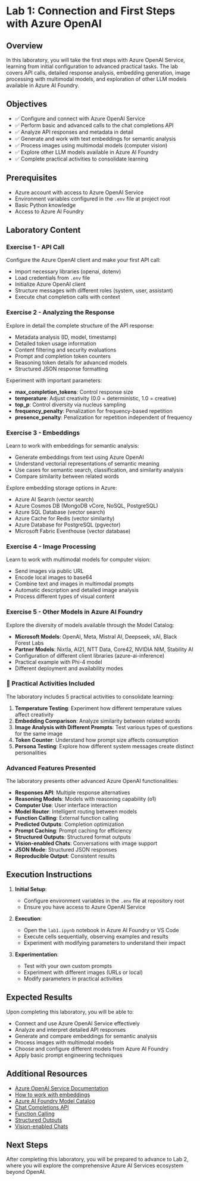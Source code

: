 # Lab 1: Connection and First Steps with Azure OpenAI

## Overview

In this laboratory, you will take the first steps with Azure OpenAI Service, learning from initial configuration to advanced practical tasks. The lab covers API calls, detailed response analysis, embedding generation, image processing with multimodal models, and exploration of other LLM models available in Azure AI Foundry.

## Objectives

- ✅ Configure and connect with Azure OpenAI Service
- ✅ Perform basic and advanced calls to the chat completions API
- ✅ Analyze API responses and metadata in detail
- ✅ Generate and work with text embeddings for semantic analysis
- ✅ Process images using multimodal models (computer vision)
- ✅ Explore other LLM models available in Azure AI Foundry
- ✅ Complete practical activities to consolidate learning

## Prerequisites

- Azure account with access to Azure OpenAI Service
- Environment variables configured in the `.env` file at project root
- Basic Python knowledge
- Access to Azure AI Foundry

## Laboratory Content

### Exercise 1 - API Call

Configure the Azure OpenAI client and make your first API call:
- Import necessary libraries (openai, dotenv)
- Load credentials from `.env` file
- Initialize Azure OpenAI client
- Structure messages with different roles (system, user, assistant)
- Execute chat completion calls with context

### Exercise 2 - Analyzing the Response

Explore in detail the complete structure of the API response:
- Metadata analysis (ID, model, timestamp)
- Detailed token usage information
- Content filtering and security evaluations
- Prompt and completion token counters
- Reasoning token details for advanced models
- Structured JSON response formatting

Experiment with important parameters:
- **max_completion_tokens**: Control response size
- **temperature**: Adjust creativity (0.0 = deterministic, 1.0 = creative)
- **top_p**: Control diversity via nucleus sampling
- **frequency_penalty**: Penalization for frequency-based repetition
- **presence_penalty**: Penalization for repetition independent of frequency

### Exercise 3 - Embeddings

Learn to work with embeddings for semantic analysis:
- Generate embeddings from text using Azure OpenAI
- Understand vectorial representations of semantic meaning
- Use cases for semantic search, classification, and similarity analysis
- Compare similarity between related words

Explore embedding storage options in Azure:
- Azure AI Search (vector search)
- Azure Cosmos DB (MongoDB vCore, NoSQL, PostgreSQL)
- Azure SQL Database (vector search)
- Azure Cache for Redis (vector similarity)
- Azure Database for PostgreSQL (pgvector)
- Microsoft Fabric Eventhouse (vector database)
### Exercise 4 - Image Processing

Learn to work with multimodal models for computer vision:
- Send images via public URL
- Encode local images to base64
- Combine text and images in multimodal prompts
- Automatic description and detailed image analysis
- Process different types of visual content

### Exercise 5 - Other Models in Azure AI Foundry

Explore the diversity of models available through the Model Catalog:
- **Microsoft Models**: OpenAI, Meta, Mistral AI, Deepseek, xAI, Black Forest Labs
- **Partner Models**: Nixtla, AI21, NTT Data, Core42, NVIDIA NIM, Stability AI
- Configuration of different client libraries (azure-ai-inference)
- Practical example with Phi-4 model
- Different deployment and availability modes

### 🎯 Practical Activities Included

The laboratory includes 5 practical activities to consolidate learning:

1. **Temperature Testing**: Experiment how different temperature values affect creativity
2. **Embedding Comparison**: Analyze similarity between related words
3. **Image Analysis with Different Prompts**: Test various types of questions for the same image
4. **Token Counter**: Understand how prompt size affects consumption
5. **Persona Testing**: Explore how different system messages create distinct personalities

### Advanced Features Presented

The laboratory presents other advanced Azure OpenAI functionalities:
- **Responses API**: Multiple response alternatives
- **Reasoning Models**: Models with reasoning capability (o1)
- **Computer Use**: User interface interaction
- **Model Router**: Intelligent routing between models
- **Function Calling**: External function calling
- **Predicted Outputs**: Completion optimization
- **Prompt Caching**: Prompt caching for efficiency
- **Structured Outputs**: Structured format outputs
- **Vision-enabled Chats**: Conversations with image support
- **JSON Mode**: Structured JSON responses
- **Reproducible Output**: Consistent results

## Execution Instructions

1. **Initial Setup**:
   - Configure environment variables in the `.env` file at repository root
   - Ensure you have access to Azure OpenAI Service

2. **Execution**:
   - Open the `lab1.ipynb` notebook in Azure AI Foundry or VS Code
   - Execute cells sequentially, observing examples and results
   - Experiment with modifying parameters to understand their impact

3. **Experimentation**:
   - Test with your own custom prompts
   - Experiment with different images (URLs or local)
   - Modify parameters in practical activities

## Expected Results

Upon completing this laboratory, you will be able to:
- Connect and use Azure OpenAI Service effectively
- Analyze and interpret detailed API responses
- Generate and compare embeddings for semantic analysis
- Process images with multimodal models
- Choose and configure different models from Azure AI Foundry
- Apply basic prompt engineering techniques

## Additional Resources

- [Azure OpenAI Service Documentation](https://learn.microsoft.com/azure/ai-services/openai/)
- [How to work with embeddings](https://learn.microsoft.com/azure/ai-services/openai/how-to/embeddings)
- [Azure AI Foundry Model Catalog](https://learn.microsoft.com/azure/ai-foundry/concepts/foundry-models-overview)
- [Chat Completions API](https://learn.microsoft.com/azure/ai-services/openai/how-to/chatgpt)
- [Function Calling](https://learn.microsoft.com/azure/ai-services/openai/how-to/function-calling)
- [Structured Outputs](https://learn.microsoft.com/azure/ai-services/openai/how-to/structured-outputs)
- [Vision-enabled Chats](https://learn.microsoft.com/azure/ai-services/openai/how-to/gpt-with-vision)

## Next Steps

After completing this laboratory, you will be prepared to advance to Lab 2, where you will explore the comprehensive Azure AI Services ecosystem beyond OpenAI.
